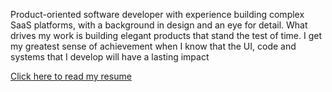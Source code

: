 Product-oriented software developer with experience building complex SaaS platforms, with a background in design and an eye for detail. What drives my work is 
building elegant products that stand the test of time. I get my greatest sense of achievement when I know that the UI, code and systems that I develop will have a 
lasting impact

[Click here to read my resume](https://archived.alkemyst.app/eric_suzuki_resume_(cv)_2023.pdf)

<!--
**erikksuzuki/erikksuzuki** is a ✨ _special_ ✨ repository because its `README.md` (this file) appears on your GitHub profile.

Here are some ideas to get you started:

- 🔭 I’m currently working on ...
- 🌱 I’m currently learning ...
- 👯 I’m looking to collaborate on ...
- 🤔 I’m looking for help with ...
- 💬 Ask me about ...
- 📫 How to reach me: ...
- 😄 Pronouns: ...
- ⚡ Fun fact: ...
-->
